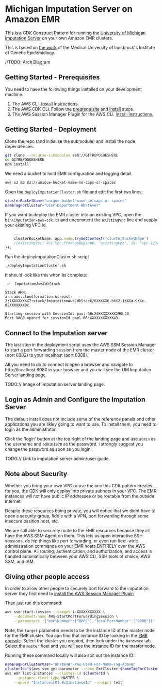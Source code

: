 # Michigan Imputation Server on Amazon EMR

This is a CDK Construct Pattern for running the [University of Michigan Imputation Server](https://imputationserver.sph.umich.edu/index.html#!) on your own Amazon EMR clusters. 

This is based on [the work](https://github.com/genepi/imputationserver) of the Medical University of Innsbruck's Institute of Genetic Epidemiology.

//TODO: Arch Diagram

## Getting Started - Prerequisites

You need to have the following things installed on your development machine.

1. The AWS CLI. [Install instructions.](https://docs.aws.amazon.com/cli/latest/userguide/install-cliv2.html)
2. The AWS CDK CLI. Follow the [preqrequisite](https://docs.aws.amazon.com/cdk/latest/guide/getting_started.html#getting_started_prerequisites) and [install](https://docs.aws.amazon.com/cdk/latest/guide/getting_started.html#getting_started_install) steps.
3. The AWS Session Manager Plugin for the AWS CLI. [Install instructions.](https://docs.aws.amazon.com/systems-manager/latest/userguide/session-manager-working-with-install-plugin.html)

## Getting Started - Deployment

Clone the repo (and initialize the submodule) and install the node dependencies.
```bash
git clone --recurse-submodules ssh://GITREPOGOESHERE
cd GITREPOGOESHERE
npm install
```
We need a bucket to hold EMR configuration and logging detail. 

```bash
aws s3 mb s3://unique-bucket-name-no-caps-or-spaces
```
Open the `deployImputationCluster.sh` file and edit the first two lines:
```bash
clusterBucketName="unique-bucket-name-no-caps-or-spaces"
nameTagForCluster="User-Department-Whatever"
```
If you want to deploy the EMR cluster into an existing VPC, open the `bin\imputation-aws-cdk.ts` and uncomment the `existingVpc` line and supply your existing VPC id.
```typescript
    ...
    clusterBucketName: app.node.tryGetContext('clusterBucketName')
    //existingVpc: ec2.Vpc.fromLookup(app, "existingVpc", id: "vpc-123456789")
});
```
Run the deployImputationCluster.sh script
```bash
./deployImputationCluster.sh
```
It should look like this when its complete:
```
 ✅  ImputationAwsCdkStack

Stack ARN:
arn:aws:cloudformation:us-east-2:1XXXXXXXX7:stack/ImputationAwsCdkStack/0XXXXX0-bXX2-1XXXa-9XXc-02XXXXXXX9c

Starting session with SessionId: paul-06c20XXXXXXXX290b43
Port 8080 opened for sessionId paul-06cXXXXXXXXXXX43.
```
## Connect to the Imputation server
The last step in the deployment script uses the AWS SSM Session Manager to start a port forwarding session from the master node of the EMR cluster (port 8082) to your localhost (port 8080). 

All you need to do to connect is open a browser and navigate to http://localhost:8080 in your browser and you will see the UM Imputaiton Server landing page. 

TODO:// Image of imputation server landing page.

## Login as Admin and Configure the Imputation Server
The default install does not include some of the reference panels and other applications you are likley going to want to use. To install them, you need to login as the administrator.

Click the 'login' button at the top right of the landing page and use `admin` as the username and `admin1978` as the password. I strongly suggest you change the password as soon as you login.

TODO:// Link to imputation server admin/user guide. 

## Note about Security

Whether you bring your own VPC or use the one this CDK pattern creates for you, the CDK will only deploy into private subnets in your VPC. The EMR instances will not have public IP addresses or be routable from the outside internet. 

Despite these resources being private, you will notice that we didnt have to open a security group, fiddle with a VPN, port forwarding through some insecure basition host, etc. 

We are still able to securely route to the EMR resources because they all have the AWS SSM Agent on them. This lets us open interactive SSH sessions, do hip things like port forwarding, or even run fleet-wide administration commands on your EMR hosts ENTIRELY over the AWS control plane. All routing, authentication, and authorization, and access is handled automatically between your AWS CLI, SSH tools of choice, AWS SSM, and IAM.

## Giving other people access
In order to allow other people to securely port forward to the imputation server they first need to [install the AWS Session Manager Plugin](https://docs.aws.amazon.com/systems-manager/latest/userguide/session-manager-working-with-install-plugin.html)

Then just run this command:

```bash
aws ssm start-session --target i-XXXXXXXXXXX \
    --document-name AWS-StartPortForwardingSession \
    --parameters '{"portNumber":["8082"],"localPortNumber":["8080"]}'
```

Note, the `target` parameter needs to be the instance ID of the master node for the EMR cluster. You can find that instance ID by looking in the [EMR console](https://console.aws.amazon.com/elasticmapreduce/home). Select the cluster you created, then look under the `Hardware` tab. Select the `master` fleet and you will see the instance ID for the master node. 

Running these command locally will also spit out the instance ID:
```bash
nameTagForClusterUser="Whatever-You-Used-For-Name-Tag-Above"
clusterId="$(aws ssm get-parameter --name EmrCluster-$nameTagForCluster --query "Parameter.Value" --output text)"
aws emr list-instances --cluster-id $clusterId \
    --instance-fleet-type MASTER \
    --query "Instances[0].Ec2InstanceId" --output text
```